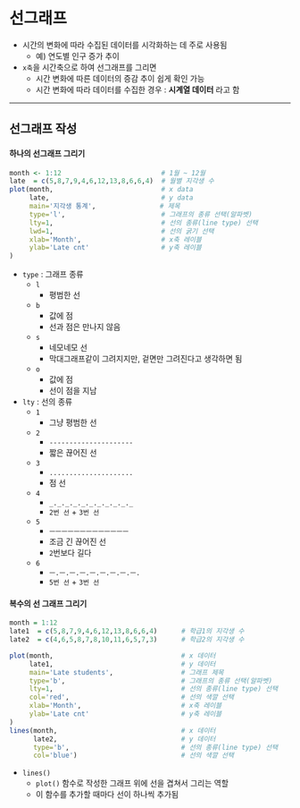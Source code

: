 # 선그래프

* 시간의 변화에 따라 수집된 데이터를 시각화하는 데 주로 사용됨
  * 예) 연도별 인구 증가 추이
* `x축`을 시간축으로 하여 선그래프를 그리면
  * 시간 변화에 따른 데이터의 증감 추이 쉽게 확인 가능
  * 시간 변화에 따라 데이터를 수집한 경우 : **시계열 데이터** 라고 함



---



## 선그래프 작성

#### 하나의 선그래프 그리기

```R
month <- 1:12                         # 1월 ~ 12월
late  = c(5,8,7,9,4,6,12,13,8,6,6,4)  # 월별 지각생 수
plot(month,                           # x data
     late,                            # y data
     main='지각생 통계',                # 제목 
     type='l',                        # 그래프의 종류 선택(알파벳) 
     lty=1,                           # 선의 종류(line type) 선택
     lwd=1,                           # 선의 굵기 선택
     xlab='Month',                    # x축 레이블
     ylab='Late cnt'                  # y축 레이블
)
```

* `type` : 그래프 종류
  * `l` 
    * 평범한 선
  * `b` 
    * 값에 점
    * 선과 점은 만나지 않음
  * `s`
    * 네모네모 선
    * 막대그래프같이 그려지지만, 겉면만 그려진다고 생각하면 됨
  * `o`
    * 값에 점
    * 선이 점을 지남
* `lty` : 선의 종류
  * `1`
    * 그냥 평범한 선
  * `2`
    * `---------------------`
    * 짧은 끊어진 선
  * `3`
    * `.....................`
    * 점 선
  * `4`
    * `_._._._._._._._._._._`
    * `2번 선` + `3번 선`
  * `5`
    * `ㅡㅡㅡㅡㅡㅡㅡㅡㅡㅡㅡㅡㅡ`
    * 조금 긴 끊어진 선
    * `2`번보다 길다
  * `6`
    * `ㅡ.ㅡ.ㅡ.ㅡ.ㅡ.ㅡ.ㅡ.ㅡ.ㅡ.`
    * `5번 선` + `3번 선`

#### 복수의 선 그래프 그리기

```R
month = 1:12
late1  = c(5,8,7,9,4,6,12,13,8,6,6,4)      # 학급1의 지각생 수
late2  = c(4,6,5,8,7,8,10,11,6,5,7,3)      # 학급2의 지각생 수

plot(month,                                # x 데이터
     late1,                                # y 데이터
     main='Late students',                 # 그래프 제목
     type='b',                             # 그래프의 종류 선택(알파벳)
     lty=1,                                # 선의 종류(line type) 선택
     col='red',                            # 선의 색깔 선택          
     xlab='Month',                         # x축 레이블
     ylab='Late cnt'                       # y축 레이블
)
lines(month,                               # x 데이터
      late2,                               # y 데이터
      type='b',                            # 선의 종류(line type) 선택
      col='blue')                          # 선의 색깔 선택
```

* `lines()` 
  * `plot()` 함수로 작성한 그래프 위에 선을 겹쳐서 그리는 역할
  * 이 함수를 추가할 때마다 선이 하나씩 추가됨